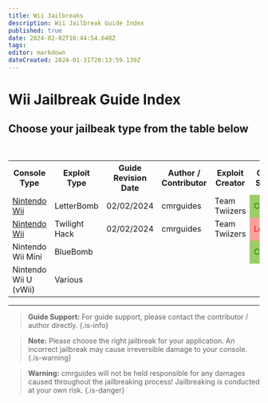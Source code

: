 ```yaml
---
title: Wii Jailbreaks
description: Wii Jailbreak Guide Index
published: true
date: 2024-02-02T16:44:54.648Z
tags: 
editor: markdown
dateCreated: 2024-01-31T20:13:59.139Z
---
```


# Wii Jailbreak Guide Index


## Choose your jailbeak type from the table below
<br>
<center>
<table>
  <tr>
    <th>Console Type</th>
    <th>Exploit Type</th>
    <th>Guide Revision Date</th>
    <th>Author / Contributor</th>
    <th>Exploit Creator</th>
    <th>Guide Status</th>
  </tr>
  <tr>
    <td><a href="/contributors/guides/wii-jailbreak-letterbomb">Nintendo Wii</a></td>
    <td>LetterBomb</td>
    <td>02/02/2024</td>
    <td>cmrguides</td>
    <td>Team Twiizers</td>
    <td style="background-color:#9CCC65;color:green;">Current</td>
  </tr>
  <tr>
    <td><a href="/contributors/guides/wii-jailbreak-twilight">Nintendo Wii</a></td>
    <td>Twilight Hack</td>
    <td>02/02/2024</td>
    <td>cmrguides</td>
    <td>Team Twiizers</td>
    <td style="background-color:#F9A19B;color:red;">Legacy</td>
  </tr>
   <tr>
    <td>Nintendo Wii Mini</td>
    <td>BlueBomb</td>
    <td></td>
    <td></td>
    <td></td>
    <td style="background-color:#9CCC65;color:green;">Current</td>
  </tr>
   <tr>
    <td>Nintendo Wii U (vWii)</td>
    <td>Various</td>
    <td></td>
    <td></td>
    <td></td>
    <td></td>
  </tr>
</table>
</center>

---

> <b>Guide Support:</b>
> For guide support, please contact the contributor / author directly. 
{.is-info}

> <b>Note:</b>
> Please choose the right jailbreak for your application. An incorrect jailbreak may cause irreversible damage to your console. 
{.is-warning}

> <b>Warning:</b>
> cmrguides will not be held responsible for any damages caused throughout the jailbreaking process! Jailbreaking is conducted at your own risk. 
{.is-danger}








  
  